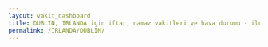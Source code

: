 ```yaml
---
layout: vakit_dashboard
title: DUBLIN, IRLANDA için iftar, namaz vakitleri ve hava durumu - ilçe/eyalet seç
permalink: /IRLANDA/DUBLIN/
---
```


<script type="text/javascript">
  var GLOBAL_COUNTRY = 'IRLANDA';
  var GLOBAL_CITY = 'DUBLIN';
  var GLOBAL_STATE = '';
  var lat = 72;
  var lon = 21;
</script>
